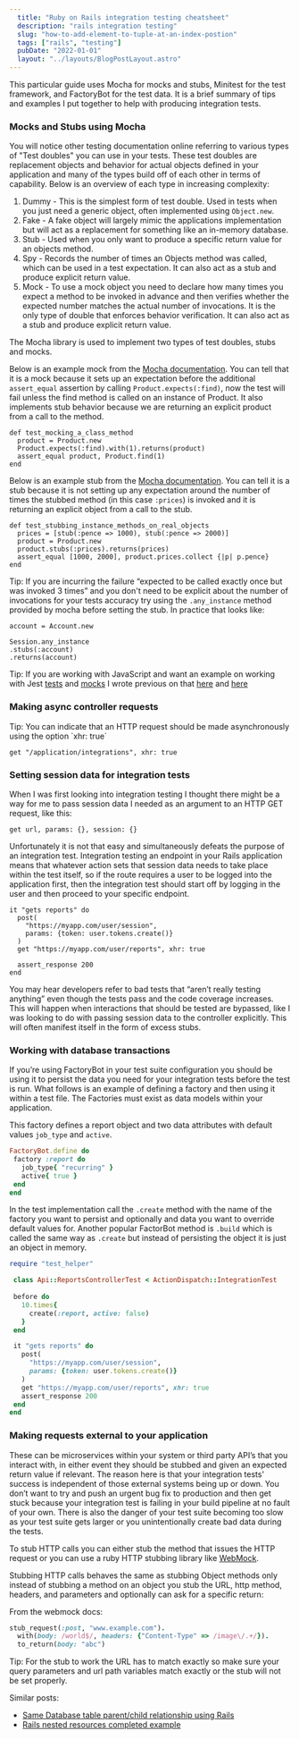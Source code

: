```yaml
---
  title: "Ruby on Rails integration testing cheatsheet"
  description: "rails integration testing"
  slug: "how-to-add-element-to-tuple-at-an-index-postion"
  tags: ["rails", "testing"]
  pubDate: "2022-01-01"
  layout: "../layouts/BlogPostLayout.astro"
---
```


This particular guide uses Mocha for mocks and stubs, Minitest for the test framework, and FactoryBot for the test data. It is a brief summary of tips and examples I put together to help with producing integration tests.


<h3>Mocks and Stubs using Mocha</h3>

You will notice other testing documentation online referring to various types of "Test doubles" you can use in your tests. These test doubles are replacement objects and behavior for actual objects defined in your application and many of the types build off of each other in terms of capability. Below is an overview of each type in increasing complexity:

1. Dummy - This is the simplest form of test double. Used in tests when you just need a generic object, often implemented using `Object.new`.
5. Fake - A fake object will largely mimic the applications implementation but will act as a replacement for something like an in-memory database.
2. Stub - Used when you only want to produce a specific return value for an objects method. 
3. Spy - Records the number of times an Objects method was called, which can be used in a test expectation. It can also act as a stub and produce explicit return value.
4. Mock - To use a mock object you need to declare how many times you expect a method to be invoked in advance and then verifies whether the expected number matches the actual number of invocations. It is the only type of double that enforces behavior verification. It can also act as a stub and produce explicit return value. 

The Mocha library is used to implement two types of test doubles, stubs and mocks.

Below is an example mock from the [Mocha documentation](https://github.com/freerange/mocha). You can tell that it is a mock because it sets up an expectation before the additional `assert_equal` assertion by calling `Product.expects(:find)`, now the test will fail unless the find method is called on an instance of Product. It also implements stub behavior because we are returning an explicit product from a call to the method.

```
def test_mocking_a_class_method
  product = Product.new
  Product.expects(:find).with(1).returns(product)
  assert_equal product, Product.find(1)
end
```

Below is an example stub from the [Mocha documentation](https://github.com/freerange/mocha). You can tell it is a stub because it is not setting up any expectation around the number of times the stubbed method (in this case `:prices`) is invoked and it is returning an explicit object from a call to the stub.

```
def test_stubbing_instance_methods_on_real_objects
  prices = [stub(:pence => 1000), stub(:pence => 2000)]
  product = Product.new
  product.stubs(:prices).returns(prices)
  assert_equal [1000, 2000], product.prices.collect {|p| p.pence}
end
```

Tip: If you are incurring the failure “expected to be called exactly once but was invoked 3 times” and you don't need to be explicit about the number of invocations for your tests accuracy try using the `.any_instance` method provided by mocha before setting the stub. In practice that looks like:

```
account = Account.new

Session.any_instance
.stubs(:account)
.returns(account)
``` 

Tip: If you are working with JavaScript and want an example on working with Jest [tests](https://www.devdecks.io/2021-jest-testing-cheatsheet) and [mocks](https://www.devdecks.io/2021-mock-custom-react-hooks-with-jest) I wrote previous on that [here](https://www.devdecks.io/2021-jest-testing-cheatsheet) and [here](https://www.devdecks.io/2021-mock-custom-react-hooks-with-jest)

<h3>Making async controller requests</h3>
Tip: You can indicate that an HTTP request should be made asynchronously using the option `xhr: true`

```
get "/application/integrations", xhr: true
```

<h3>Setting session data for integration tests</h3>

When I was first looking into integration testing I thought there might be a way for me to pass session data I needed as an argument to an HTTP GET request, like this:

```
get url, params: {}, session: {}
```

Unfortunately it is not that easy and simultaneously defeats the purpose of an integration test. Integration testing an endpoint in your Rails application means that whatever action sets that session data needs to take place within the test itself, so if the route requires a user to be logged into the application first, then the integration test should start off by logging in the user and then proceed to your specific endpoint.

```
it "gets reports" do
  post(
    "https://myapp.com/user/session",
    params: {token: user.tokens.create()}
  )
  get "https://myapp.com/user/reports", xhr: true

  assert_response 200
end
```

You may hear developers refer to bad tests that “aren’t really testing anything” even though the tests pass and the code coverage increases. This will happen when interactions that should be tested are bypassed, like I was looking to do with passing session data to the controller explicitly. This will often manifest itself in the form of excess stubs.

<h3>Working with database transactions</h3>

If you’re using FactoryBot in your test suite configuration you should be using it to persist the data you need for your integration tests before the test is run. What follows is an example of defining a factory and then using it within a test file. The Factories must exist as data models within your application.

This factory defines a report object and two data attributes with default values `job_type` and `active`. 

```ruby
FactoryBot.define do
 factory :report do
   job_type{ "recurring" }
   active{ true }
 end
end
```

In the test implementation call the `.create` method with the name of the factory you want to persist and optionally and data you want to override default values for. Another popular FactorBot method is `.build` which is called the same way as `.create` but instead of persisting the object it is just an object in memory.


```ruby
require "test_helper"

 class Api::ReportsControllerTest < ActionDispatch::IntegrationTest
 
 before do
   10.times{
     create(:report, active: false)
   }
 end

 it "gets reports" do
   post(
     "https://myapp.com/user/session",
     params: {token: user.tokens.create()}
   )
   get "https://myapp.com/user/reports", xhr: true
   assert_response 200
 end
end
```

<h3>Making requests external to your application</h3>

These can be microservices within your system or third party API’s that you interact with, in either event they should be stubbed and given an expected return value if relevant. The reason here is that your integration tests' success is independent of those external systems being up or down. You don’t want to try and push an urgent bug fix to production and then get stuck because your integration test is failing in your build pipeline at no fault of your own. There is also the danger of your test suite becoming too slow as your test suite gets larger or you unintentionally create bad data during the tests. 

To stub HTTP calls you can either stub the method that issues the HTTP request or you can use a ruby HTTP stubbing library like [WebMock](https://github.com/bblimke/webmock).

Stubbing HTTP calls behaves the same as stubbing Object methods only instead of stubbing a method on an object you stub the URL, http method, headers, and parameters and optionally can ask for a specific return:

From the webmock docs:
```ruby
stub_request(:post, "www.example.com").
  with(body: /world$/, headers: {"Content-Type" => /image\/.+/}).
  to_return(body: "abc")
```

Tip: For the stub to work the URL has to match exactly so make sure your query parameters and url path variables match exactly or the stub will not be set properly.


Similar posts:
- [Same Database table parent/child relationship using Rails](https://www.devdecks.io/2021-same-db-table-parent-child-relationship-rails)
 - [Rails nested resources completed example](https://www.devdecks.io/2021-rails-nested-resources-mvc-complete-example)
 